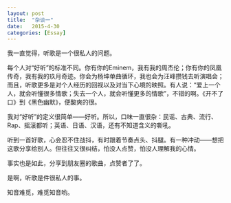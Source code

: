 ```yaml
---
layout: post
title:  "杂谈一"
date:   2015-4-30 
categories: [Essay]
---
```


我一直觉得，听歌是一个很私人的问题。

每个人对“好听”的标准不同。你有你的Eminem，我有我的周杰伦；你有你的凤凰传奇，我有我的玖月奇迹。你会为杨坤单曲循环，我也会为汪峰攒钱去听演唱会；而且，听歌更多是对个人经历的回视以及对当下心境的映照。有人说：“爱上一个人，就会听懂很多情歌；失去一个人，就会听懂更多的情歌”，不错的啊。《开不了口》到《黑色幽默》，便酸爽的很。

我对“好听”的定义很简单——好听。所以，口味一直很杂：民谣、古典、流行、Rap、摇滚都听；英语、日语、汉语，还有不知道含义的嘶吼。

听到一首好歌，心会忍不住战抖，有时跟着节奏点头、抖腿。有一种冲动——想把这歌分享给别人。但往往又很纠结，怕没人点赞，怕没人理解我的心情。

事实也是如此，分享到朋友圈的歌曲，点赞者了了。

是啊，听歌是件很私人的事。

知音难觅，难觅知音哟。